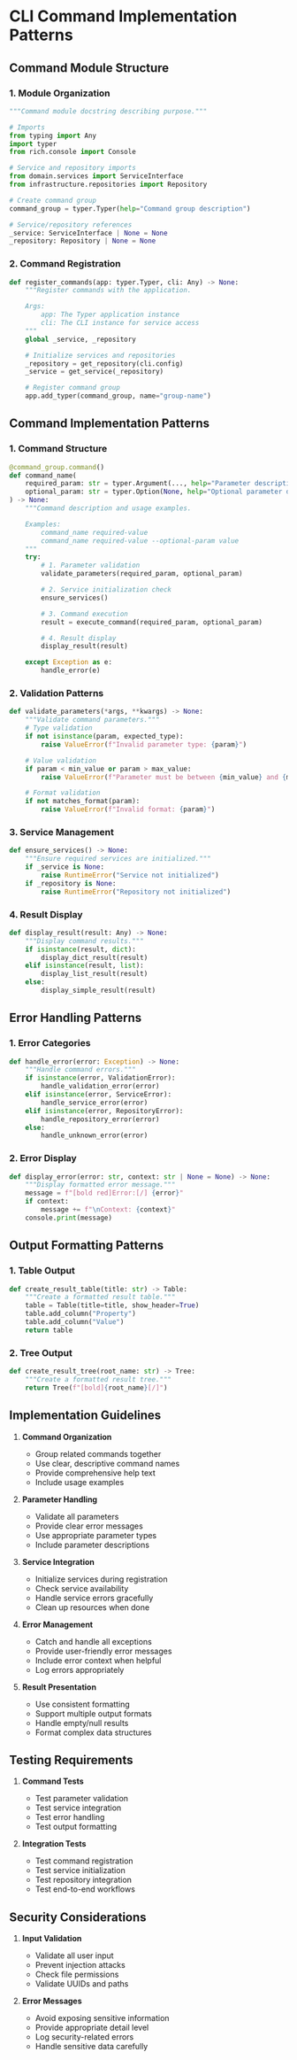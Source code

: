 # CLI Command Implementation Patterns

## Command Module Structure

### 1. Module Organization

```python
"""Command module docstring describing purpose."""

# Imports
from typing import Any
import typer
from rich.console import Console

# Service and repository imports
from domain.services import ServiceInterface
from infrastructure.repositories import Repository

# Create command group
command_group = typer.Typer(help="Command group description")

# Service/repository references
_service: ServiceInterface | None = None
_repository: Repository | None = None
```

### 2. Command Registration

```python
def register_commands(app: typer.Typer, cli: Any) -> None:
    """Register commands with the application.

    Args:
        app: The Typer application instance
        cli: The CLI instance for service access
    """
    global _service, _repository

    # Initialize services and repositories
    _repository = get_repository(cli.config)
    _service = get_service(_repository)

    # Register command group
    app.add_typer(command_group, name="group-name")
```

## Command Implementation Patterns

### 1. Command Structure

```python
@command_group.command()
def command_name(
    required_param: str = typer.Argument(..., help="Parameter description"),
    optional_param: str = typer.Option(None, help="Optional parameter description"),
) -> None:
    """Command description and usage examples.

    Examples:
        command_name required-value
        command_name required-value --optional-param value
    """
    try:
        # 1. Parameter validation
        validate_parameters(required_param, optional_param)

        # 2. Service initialization check
        ensure_services()

        # 3. Command execution
        result = execute_command(required_param, optional_param)

        # 4. Result display
        display_result(result)

    except Exception as e:
        handle_error(e)
```

### 2. Validation Patterns

```python
def validate_parameters(*args, **kwargs) -> None:
    """Validate command parameters."""
    # Type validation
    if not isinstance(param, expected_type):
        raise ValueError(f"Invalid parameter type: {param}")

    # Value validation
    if param < min_value or param > max_value:
        raise ValueError(f"Parameter must be between {min_value} and {max_value}")

    # Format validation
    if not matches_format(param):
        raise ValueError(f"Invalid format: {param}")
```

### 3. Service Management

```python
def ensure_services() -> None:
    """Ensure required services are initialized."""
    if _service is None:
        raise RuntimeError("Service not initialized")
    if _repository is None:
        raise RuntimeError("Repository not initialized")
```

### 4. Result Display

```python
def display_result(result: Any) -> None:
    """Display command results."""
    if isinstance(result, dict):
        display_dict_result(result)
    elif isinstance(result, list):
        display_list_result(result)
    else:
        display_simple_result(result)
```

## Error Handling Patterns

### 1. Error Categories

```python
def handle_error(error: Exception) -> None:
    """Handle command errors."""
    if isinstance(error, ValidationError):
        handle_validation_error(error)
    elif isinstance(error, ServiceError):
        handle_service_error(error)
    elif isinstance(error, RepositoryError):
        handle_repository_error(error)
    else:
        handle_unknown_error(error)
```

### 2. Error Display

```python
def display_error(error: str, context: str | None = None) -> None:
    """Display formatted error message."""
    message = f"[bold red]Error:[/] {error}"
    if context:
        message += f"\nContext: {context}"
    console.print(message)
```

## Output Formatting Patterns

### 1. Table Output

```python
def create_result_table(title: str) -> Table:
    """Create a formatted result table."""
    table = Table(title=title, show_header=True)
    table.add_column("Property")
    table.add_column("Value")
    return table
```

### 2. Tree Output

```python
def create_result_tree(root_name: str) -> Tree:
    """Create a formatted result tree."""
    return Tree(f"[bold]{root_name}[/]")
```

## Implementation Guidelines

1. **Command Organization**
   - Group related commands together
   - Use clear, descriptive command names
   - Provide comprehensive help text
   - Include usage examples

2. **Parameter Handling**
   - Validate all parameters
   - Provide clear error messages
   - Use appropriate parameter types
   - Include parameter descriptions

3. **Service Integration**
   - Initialize services during registration
   - Check service availability
   - Handle service errors gracefully
   - Clean up resources when done

4. **Error Management**
   - Catch and handle all exceptions
   - Provide user-friendly error messages
   - Include error context when helpful
   - Log errors appropriately

5. **Result Presentation**
   - Use consistent formatting
   - Support multiple output formats
   - Handle empty/null results
   - Format complex data structures

## Testing Requirements

1. **Command Tests**
   - Test parameter validation
   - Test service integration
   - Test error handling
   - Test output formatting

2. **Integration Tests**
   - Test command registration
   - Test service initialization
   - Test repository integration
   - Test end-to-end workflows

## Security Considerations

1. **Input Validation**
   - Validate all user input
   - Prevent injection attacks
   - Check file permissions
   - Validate UUIDs and paths

2. **Error Messages**
   - Avoid exposing sensitive information
   - Provide appropriate detail level
   - Log security-related errors
   - Handle sensitive data carefully

